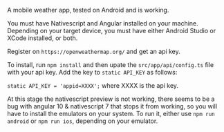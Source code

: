 A mobile weather app, tested on Android and is working.

You must have Nativescript and Angular installed on your machine. Depending on your target device, you must have either Android Studio or XCode installed, or both.

Register on `https://openweathermap.org/` and get an api key.

To install, run `npm install` and then upate the `src/app/api/config.ts` file with your api key. Add the key to `static API_KEY` as follows:

`static API_KEY = 'appid=XXXX';` where XXXX is the api key.

At this stage the nativescript preview is not working, there seems to be a bug with angular 10 & nativescript 7 that stops it from working, so you will have to install the emulators on your system. To run it, either use `npm run android` or `npm run ios`, depending on your emulator.
